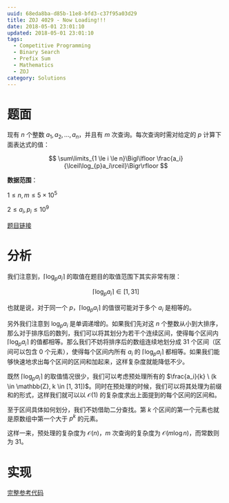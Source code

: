 ```yaml
---
uuid: 68eda8ba-d85b-11e8-bfd3-c37f95a03d29
title: ZOJ 4029 - Now Loading!!!
date: 2018-05-01 23:01:10
updated: 2018-05-01 23:01:10
tags: 
  - Competitive Programming
  - Binary Search
  - Prefix Sum
  - Mathematics
  - ZOJ
category: Solutions
---
```


# 题面

现有 $n$ 个整数 $a_1, a_2, \dots, a_n$，并且有 $m$ 次查询。每次查询时需对给定的 $p$ 计算下面表达式的值：

$$
\sum\limits_{1 \le i \le n}\Bigl\lfloor \frac{a_i}{\lceil\log_{p}a_i\rceil}\Bigr\rfloor
$$

**数据范围**：

$1 \le n, m \le 5 \times 10^5$

$2 \le a_i, p_i \le 10^9$

[题目链接](http://acm.zju.edu.cn/onlinejudge/showProblem.do?problemCode=4029)

# 分析

我们注意到，$\lceil\log_{p}a_i\rceil$ 的取值在题目的取值范围下其实非常有限：

$$
\lceil\log_{p}a_i\rceil \in [1, 31]
$$

也就是说，对于同一个 $p$，$\lceil\log_{p}a_i\rceil$ 的值很可能对于多个 $a_i$ 是相等的。

另外我们注意到 $\log_{p}a_i$ 是单调递增的。如果我们先对这 $n$ 个整数从小到大排序，那么对于排序后的数列，我们可以将其划分为若干个连续区间，使得每个区间内 $\lceil\log_{p}a_i\rceil$ 的值都相等。那么我们不妨将排序后的数组连续地划分成 $31$ 个区间（区间可以包含 $0$ 个元素），使得每个区间内所有 $a_i$ 的 $\lceil\log_{p}a_i\rceil$ 都相等。如果我们能够快速地求出每个区间的区间和加起来，这样复杂度就能降低不少。

既然 $\lceil\log_{p}a_i\rceil$ 的取值情况很少，我们可以考虑预处理所有的 $\frac{a_i}{k} \ (k \in \mathbb{Z}, k \in [1, 31])$。同时在预处理的时候，我们可以将其处理为前缀和的形式，这样我们就可以以 $\mathcal{O}(1)$ 的复杂度求出上面提到的每个区间的区间和。

至于区间具体如何划分，我们不妨借助二分查找。第 $k$ 个区间的第一个元素也就是原数组中第一个大于 $p^k$ 的元素。

这样一来，预处理的复杂度为 $\mathcal{O}(n)$，$m$ 次查询的复杂度为 $\mathcal{O}(m\log{n})$，而常数则为 $31$。

# 实现

[完整参考代码](https://github.com/codgician/Competitive-Programming/blob/master/ZOJ/4029/prefix_sum_binary_search.cpp)
